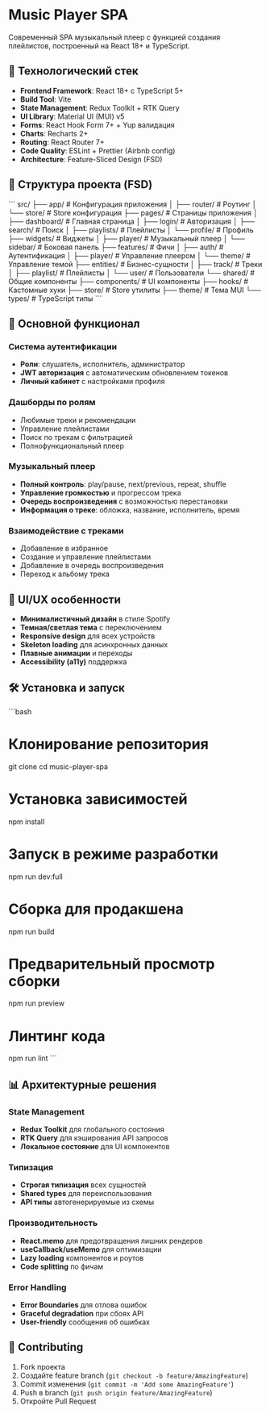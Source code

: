 # Music Player SPA

Современный SPA музыкальный плеер с функцией создания плейлистов, построенный на React 18+ и TypeScript.

## 🚀 Технологический стек

- **Frontend Framework**: React 18+ с TypeScript 5+
- **Build Tool**: Vite
- **State Management**: Redux Toolkit + RTK Query
- **UI Library**: Material UI (MUI) v5
- **Forms**: React Hook Form 7+ + Yup валидация
- **Charts**: Recharts 2+
- **Routing**: React Router 7+
- **Code Quality**: ESLint + Prettier (Airbnb config)
- **Architecture**: Feature-Sliced Design (FSD)

## 📁 Структура проекта (FSD)

\`\`\`
src/
├── app/                    # Конфигурация приложения
│   ├── router/            # Роутинг
│   └── store/             # Store конфигурация
├── pages/                 # Страницы приложения
│   ├── dashboard/         # Главная страница
│   ├── login/             # Авторизация
│   ├── search/            # Поиск
│   ├── playlists/         # Плейлисты
│   └── profile/           # Профиль
├── widgets/               # Виджеты
│   ├── player/            # Музыкальный плеер
│   └── sidebar/           # Боковая панель
├── features/              # Фичи
│   ├── auth/              # Аутентификация
│   ├── player/            # Управление плеером
│   └── theme/             # Управление темой
├── entities/              # Бизнес-сущности
│   ├── track/             # Треки
│   ├── playlist/          # Плейлисты
│   └── user/              # Пользователи
└── shared/                # Общие компоненты
    ├── components/        # UI компоненты
    ├── hooks/             # Кастомные хуки
    ├── store/             # Store утилиты
    ├── theme/             # Тема MUI
    └── types/             # TypeScript типы
\`\`\`

## 🎵 Основной функционал

### Система аутентификации
- **Роли**: слушатель, исполнитель, администратор
- **JWT авторизация** с автоматическим обновлением токенов
- **Личный кабинет** с настройками профиля

### Дашборды по ролям
  - Любимые треки и рекомендации
  - Управление плейлистами
  - Поиск по трекам с фильтрацией
  - Полнофункциональный плеер


### Музыкальный плеер
- **Полный контроль**: play/pause, next/previous, repeat, shuffle
- **Управление громкостью** и прогрессом трека
- **Очередь воспроизведения** с возможностью перестановки
- **Информация о треке**: обложка, название, исполнитель, время

### Взаимодействие с треками
- Добавление в избранное
- Создание и управление плейлистами
- Добавление в очередь воспроизведения
- Переход к альбому трека

## 🎨 UI/UX особенности

- **Минималистичный дизайн** в стиле Spotify
- **Темная/светлая тема** с переключением
- **Responsive design** для всех устройств
- **Skeleton loading** для асинхронных данных
- **Плавные анимации** и переходы
- **Accessibility (a11y)** поддержка

## 🛠 Установка и запуск

\`\`\`bash
# Клонирование репозитория
git clone <repository-url>
cd music-player-spa

# Установка зависимостей
npm install

# Запуск в режиме разработки
npm run dev:full

# Сборка для продакшена
npm run build

# Предварительный просмотр сборки
npm run preview

# Линтинг кода
npm run lint
\`\`\`


## 📊 Архитектурные решения

### State Management
- **Redux Toolkit** для глобального состояния
- **RTK Query** для кэширования API запросов
- **Локальное состояние** для UI компонентов

### Типизация
- **Строгая типизация** всех сущностей
- **Shared types** для переиспользования
- **API типы** автогенерируемые из схемы

### Производительность
- **React.memo** для предотвращения лишних рендеров
- **useCallback/useMemo** для оптимизации
- **Lazy loading** компонентов и роутов
- **Code splitting** по фичам

### Error Handling
- **Error Boundaries** для отлова ошибок
- **Graceful degradation** при сбоях API
- **User-friendly** сообщения об ошибках

## 🤝 Contributing

1. Fork проекта
2. Создайте feature branch (`git checkout -b feature/AmazingFeature`)
3. Commit изменения (`git commit -m 'Add some AmazingFeature'`)
4. Push в branch (`git push origin feature/AmazingFeature`)
5. Откройте Pull Request
